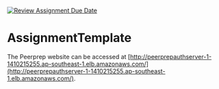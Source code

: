 [![Review Assignment Due Date](https://classroom.github.com/assets/deadline-readme-button-24ddc0f5d75046c5622901739e7c5dd533143b0c8e959d652212380cedb1ea36.svg)](https://classroom.github.com/a/6BOvYMwN)
# AssignmentTemplate

The Peerprep website can be accessed at [http://peerprepauthserver-1-1410215255.ap-southeast-1.elb.amazonaws.com/](http://peerprepauthserver-1-1410215255.ap-southeast-1.elb.amazonaws.com/). 
